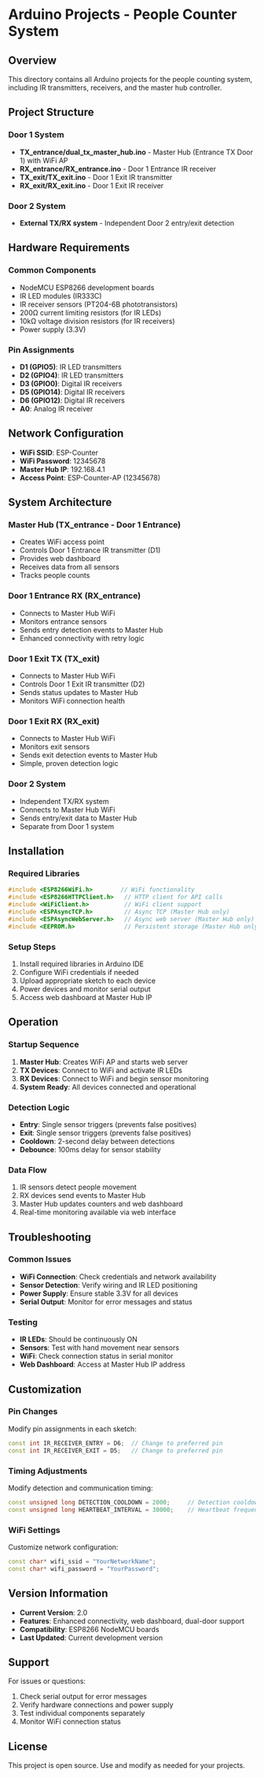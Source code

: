 # Arduino Projects - People Counter System

## Overview
This directory contains all Arduino projects for the people counting system, including IR transmitters, receivers, and the master hub controller.

## Project Structure

### Door 1 System
- **TX_entrance/dual_tx_master_hub.ino** - Master Hub (Entrance TX Door 1) with WiFi AP
- **RX_entrance/RX_entrance.ino** - Door 1 Entrance IR receiver
- **TX_exit/TX_exit.ino** - Door 1 Exit IR transmitter
- **RX_exit/RX_exit.ino** - Door 1 Exit IR receiver

### Door 2 System  
- **External TX/RX system** - Independent Door 2 entry/exit detection

## Hardware Requirements

### Common Components
- NodeMCU ESP8266 development boards
- IR LED modules (IR333C)
- IR receiver sensors (PT204-6B phototransistors)
- 200Ω current limiting resistors (for IR LEDs)
- 10kΩ voltage division resistors (for IR receivers)
- Power supply (3.3V)

### Pin Assignments
- **D1 (GPIO5)**: IR LED transmitters
- **D2 (GPIO4)**: IR LED transmitters  
- **D3 (GPIO0)**: Digital IR receivers
- **D5 (GPIO14)**: Digital IR receivers
- **D6 (GPIO12)**: Digital IR receivers
- **A0**: Analog IR receiver

## Network Configuration
- **WiFi SSID**: ESP-Counter
- **WiFi Password**: 12345678
- **Master Hub IP**: 192.168.4.1
- **Access Point**: ESP-Counter-AP (12345678)

## System Architecture

### Master Hub (TX_entrance - Door 1 Entrance)
- Creates WiFi access point
- Controls Door 1 Entrance IR transmitter (D1)
- Provides web dashboard
- Receives data from all sensors
- Tracks people counts

### Door 1 Entrance RX (RX_entrance)
- Connects to Master Hub WiFi
- Monitors entrance sensors
- Sends entry detection events to Master Hub
- Enhanced connectivity with retry logic

### Door 1 Exit TX (TX_exit)
- Connects to Master Hub WiFi
- Controls Door 1 Exit IR transmitter (D2)
- Sends status updates to Master Hub
- Monitors WiFi connection health

### Door 1 Exit RX (RX_exit)
- Connects to Master Hub WiFi
- Monitors exit sensors
- Sends exit detection events to Master Hub
- Simple, proven detection logic

### Door 2 System
- Independent TX/RX system
- Connects to Master Hub WiFi
- Sends entry/exit data to Master Hub
- Separate from Door 1 system

## Installation

### Required Libraries
```cpp
#include <ESP8266WiFi.h>        // WiFi functionality
#include <ESP8266HTTPClient.h>   // HTTP client for API calls
#include <WiFiClient.h>          // WiFi client support
#include <ESPAsyncTCP.h>         // Async TCP (Master Hub only)
#include <ESPAsyncWebServer.h>   // Async web server (Master Hub only)
#include <EEPROM.h>              // Persistent storage (Master Hub only)
```

### Setup Steps
1. Install required libraries in Arduino IDE
2. Configure WiFi credentials if needed
3. Upload appropriate sketch to each device
4. Power devices and monitor serial output
5. Access web dashboard at Master Hub IP

## Operation

### Startup Sequence
1. **Master Hub**: Creates WiFi AP and starts web server
2. **TX Devices**: Connect to WiFi and activate IR LEDs
3. **RX Devices**: Connect to WiFi and begin sensor monitoring
4. **System Ready**: All devices connected and operational

### Detection Logic
- **Entry**: Single sensor triggers (prevents false positives)
- **Exit**: Single sensor triggers (prevents false positives)
- **Cooldown**: 2-second delay between detections
- **Debounce**: 100ms delay for sensor stability

### Data Flow
1. IR sensors detect people movement
2. RX devices send events to Master Hub
3. Master Hub updates counters and web dashboard
4. Real-time monitoring available via web interface

## Troubleshooting

### Common Issues
- **WiFi Connection**: Check credentials and network availability
- **Sensor Detection**: Verify wiring and IR LED positioning
- **Power Supply**: Ensure stable 3.3V for all devices
- **Serial Output**: Monitor for error messages and status

### Testing
- **IR LEDs**: Should be continuously ON
- **Sensors**: Test with hand movement near sensors
- **WiFi**: Check connection status in serial monitor
- **Web Dashboard**: Access at Master Hub IP address

## Customization

### Pin Changes
Modify pin assignments in each sketch:
```cpp
const int IR_RECEIVER_ENTRY = D6;  // Change to preferred pin
const int IR_RECEIVER_EXIT = D5;   // Change to preferred pin
```

### Timing Adjustments
Modify detection and communication timing:
```cpp
const unsigned long DETECTION_COOLDOWN = 2000;     // Detection cooldown
const unsigned long HEARTBEAT_INTERVAL = 30000;    // Heartbeat frequency
```

### WiFi Settings
Customize network configuration:
```cpp
const char* wifi_ssid = "YourNetworkName";
const char* wifi_password = "YourPassword";
```

## Version Information
- **Current Version**: 2.0
- **Features**: Enhanced connectivity, web dashboard, dual-door support
- **Compatibility**: ESP8266 NodeMCU boards
- **Last Updated**: Current development version

## Support
For issues or questions:
1. Check serial output for error messages
2. Verify hardware connections and power supply
3. Test individual components separately
4. Monitor WiFi connection status

## License
This project is open source. Use and modify as needed for your projects. 